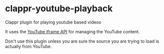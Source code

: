 # clappr-youtube-playback
Clappr plugin for playing youtube based videos

It uses the [YouTube iframe API](https://developers.google.com/youtube/iframe_api_reference) for managing the YouTube content.

Don't use this plugin unless you are sure the source you are trying to load is actually from YouTube.
